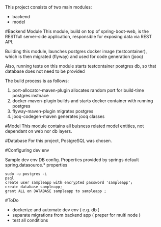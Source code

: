 This project consists of two main modules:

- backend
- model


#Backend Module
This module, build on top of spring-boot-web, is the RESTfull server-side application, responsible for exposing data via REST API.

Building this module, launches postgres docker image (testcontainer), which is then migrated (flyway) and used for code generation (jooq) 

Also, running tests on this module starts testcontainer postgres db, so that database does not need to be provided 

The build process is as follows:
1. port-allocator-maven-plugin allocates random port for build-time postgres instnace
2. docker-maven-plugin builds and starts docker container with running postgres
3. flyway-maven-plugin migrates postgres
4. jooq-codegen-maven generates jooq classes

#Model
This module contains all buisness related model entities, not dependant on web nor db layers.

#Database
For this project, PostgreSQL was chosen.

#Configuring dev env

Sample dev env DB config. Properties provided by springs default spring.datasource.* properties


```shell script
sudo -u postgres -i
psql
create user sampleapp with encrypted password 'sampleapp';
create database sampleapp;
grant ALL on DATABASE sampleapp to sampleapp ;
```

#ToDo 
- dockerize and automate dev env ( e.g. db )
- separate migrations from backend app ( preper for multi node ) 
- test all conditions